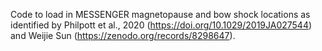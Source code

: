 Code to load in MESSENGER magnetopause and bow shock locations as identified by Philpott et al., 2020 (https://doi.org/10.1029/2019JA027544)
and Weijie Sun (https://zenodo.org/records/8298647).
